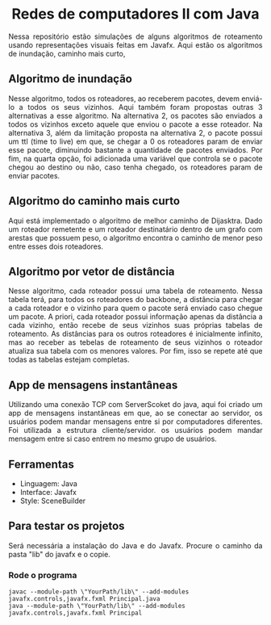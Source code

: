 <div align="center">
  <h1 align="center">Redes de computadores II com Java</h1>
</div>

<div align="justify">
Nessa repositório estão simulações de alguns algoritmos de roteamento usando representações visuais feitas em Javafx. Aqui estão os algoritmos de inundação, caminho mais curto, 
</div>

## Algoritmo de inundação
<div align="justify">
Nesse algoritmo, todos os roteadores, ao receberem pacotes, devem enviá-lo a todos os seus vizinhos. Aqui também foram propostas outras 3 alternativas a esse algoritmo. Na alternativa 2, os pacotes são enviados a todos os vizinhos exceto aquele que enviou o pacote a esse roteador. Na alternativa 3, além da limitação proposta na alternativa 2, o pacote possui um ttl (time to live) em que, se chegar a 0 os roteadores param de enviar esse pacote, diminuindo bastante a quantidade de pacotes enviados. Por fim, na quarta opção, foi adicionada uma variável que controla se o pacote chegou ao destino ou não, caso tenha chegado, os roteadores param de enviar pacotes.
</div>

## Algoritmo do caminho mais curto
<div align="justify">
Aqui está implementado o algoritmo de melhor caminho de Dijasktra. Dado um roteador remetente e um roteador destinatário dentro de um grafo com arestas que possuem peso, o algoritmo encontra o caminho de menor peso entre esses dois roteadores.
</div>

## Algoritmo por vetor de distância
<div align="justify">
Nesse algoritmo, cada roteador possui uma tabela de roteamento. Nessa tabela terá, para todos os roteadores do backbone, a distância para chegar a cada roteador e o vizinho para quem o pacote será enviado caso chegue um pacote. A priori, cada roteador possui informação apenas da distância a cada vizinho, então recebe de seus vizinhos suas próprias tabelas de roteamento. As distâncias para os outros roteadores é inicialmente infinito, mas ao receber as tebelas de roteamento de seus vizinhos o roteador atualiza sua tabela com os menores valores. Por fim, isso se repete até que todas as tabelas estejam completas.
</div>

## App de mensagens instantâneas
<div align="justify">
Utilizando uma conexão TCP com ServerScoket do java, aqui foi criado um app de mensagens instantâneas em que, ao se conectar ao servidor, os usuários podem mandar mensagens entre si por computadores diferentes. Foi utilizada a estrutura cliente/servidor. os usuários podem mandar mensagem entre si caso entrem no mesmo grupo de usuários.
</div>

## Ferramentas
- Linguagem: Java
- Interface: Javafx
- Style: SceneBuilder

## Para testar os projetos
<div align="justify">
Será necessária a instalação do Java e do Javafx. Procure o caminho da pasta "lib" do javafx e o copie.
</div>

### Rode o programa
```shell
javac --module-path \"YourPath/lib\" --add-modules javafx.controls,javafx.fxml Principal.java
java --module-path \"YourPath/lib\" --add-modules javafx.controls,javafx.fxml Principal
```
</div>

